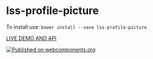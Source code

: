 # lss-profile-picture

To install use: `bower install --save lss-profile-picture`

[ LIVE DEMO AND API ](https://www.webcomponents.org/element/LssPolymerElements/lss-profile-picture)

[![Published on webcomponents.org](https://img.shields.io/badge/webcomponents.org-published-blue.svg)](https://www.webcomponents.org/element/lss-profile-picture/lss-profile-picture)

<!---
```
<custom-element-demo>
  <template is="dom-bind">
    <script src="../webcomponentsjs/webcomponents-lite.js"></script>
    <link rel="import" href="demo/index.html">
    <x-demo></x-demo>
    <next-code-block></next-code-block>
  </template>
</custom-element-demo>
```
-->
```html

```
